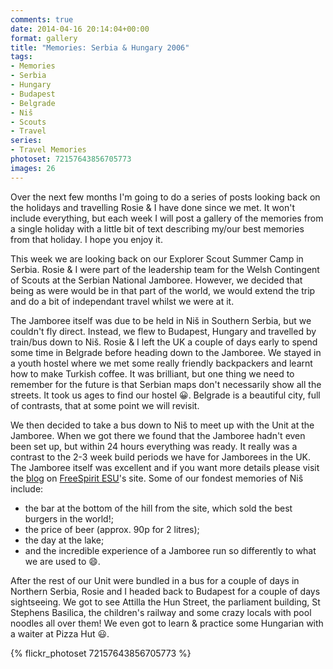 ```yaml
---
comments: true
date: 2014-04-16 20:14:04+00:00
format: gallery
title: "Memories: Serbia & Hungary 2006"
tags:
- Memories
- Serbia
- Hungary
- Budapest
- Belgrade
- Niš
- Scouts
- Travel
series: 
- Travel Memories
photoset: 72157643856705773
images: 26
---
```


Over the next few months I'm going to do a series of posts looking back on the holidays and
travelling Rosie & I have done since we met. It won't include everything, but each week I will post
a gallery of the memories from a single holiday with a little bit of text describing my/our best
memories from that holiday. I hope you enjoy it.

This week we are looking back on our Explorer Scout Summer Camp in Serbia. Rosie & I were part of
the leadership team for the Welsh Contingent of Scouts at the Serbian National Jamboree. However,
we decided that being as were would be in that part of the world, we would extend the trip and do a
bit of independant travel whilst we were at it.

The Jamboree itself was due to be held in Niš in Southern Serbia, but we couldn't fly direct.
Instead, we flew to Budapest, Hungary and travelled by train/bus down to Niš. Rosie & I left the UK
a couple of days early to spend some time in Belgrade before heading down to the Jamboree. We stayed
in a youth hostel where we met some really friendly backpackers and learnt how to make Turkish
coffee. It was brilliant, but one thing we need to remember for the future is that Serbian maps
don't necessarily show all the streets. It took us ages to find our hostel :grinning:. Belgrade is
a beautiful city, full of contrasts, that at some point we will revisit.

We then decided to take a bus down to Niš to meet up with the Unit at the Jamboree. When we got
there we found that the Jamboree hadn't even been set up, but within 24 hours everything was ready.
It really was a contrast to the 2-3 week build periods we have for Jamborees in the UK. The Jamboree
itself was excellent and if you want more details please visit the [blog][sb] on
[FreeSpirit ESU][fs]'s site. Some of our fondest memories of Niš include:

* the bar at the bottom of the hill from the site, which sold the best burgers in the world!;
* the price of beer (approx. 90p for 2 litres);
* the day at the lake;
* and the incredible experience of a Jamboree run so differently to what we are used to :smile:.

After the rest of our Unit were bundled in a bus for a couple of days in Northern Serbia, Rosie and
I headed back to Budapest for a couple of days sightseeing. We got to see Attilla the Hun Street,
the parliament building, St Stephens Basilica, the children's railway and some crazy locals with
pool noodles all over them! We even got to learn & practice some Hungarian with a waiter at Pizza
Hut :smiley:.

{% flickr_photoset 72157643856705773 %}

[sb]: //freespiritesu.org.uk/campdiaries/serbia06/ "Serbia 2006"
[fs]: //freespiritesu.org.uk/ "FreeSpirit ESU"
